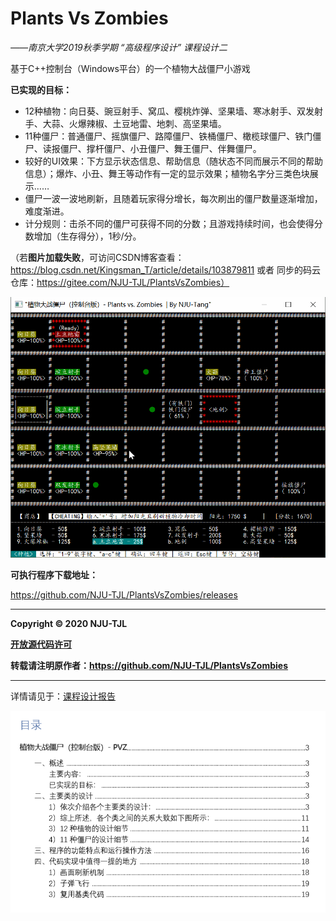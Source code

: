# Plants Vs Zombies 
*——南京大学2019秋季学期 “高级程序设计” 课程设计二*

基于C++控制台（Windows平台）的一个植物大战僵尸小游戏

**已实现的目标：**

- 12种植物：向日葵、豌豆射手、窝瓜、樱桃炸弹、坚果墙、寒冰射手、双发射手、大蒜、火爆辣椒、土豆地雷、地刺、高坚果墙。
- 11种僵尸：普通僵尸、摇旗僵尸、路障僵尸、铁桶僵尸、橄榄球僵尸、铁门僵尸、读报僵尸、撑杆僵尸、小丑僵尸、舞王僵尸、伴舞僵尸。
- 较好的UI效果：下方显示状态信息、帮助信息（随状态不同而展示不同的帮助信息）；爆炸、小丑、舞王等动作有一定的显示效果；植物名字分三类色块展示……
- 僵尸一波一波地刷新，且随着玩家得分增长，每次刷出的僵尸数量逐渐增加，难度渐进。
- 计分规则：击杀不同的僵尸可获得不同的分数；且游戏持续时间，也会使得分数增加（生存得分），1秒/分。



（若**图片加载失败**，可访问CSDN博客查看：https://blog.csdn.net/Kingsman_T/article/details/103879811 或者 同步的码云仓库：https://gitee.com/NJU-TJL/PlantsVsZombies）

![效果展示gif图](./Images/PVZ_play.gif)

**可执行程序下载地址：**

https://github.com/NJU-TJL/PlantsVsZombies/releases

****

**Copyright © 2020 NJU-TJL**  

**[开放源代码许可](https://github.com/NJU-TJL/PlantsVsZombies/blob/master/LICENSE)**

**转载请注明原作者：https://github.com/NJU-TJL/PlantsVsZombies**

****



详情请见于：[课程设计报告](https://github.com/NJU-TJL/PlantsVsZombies/blob/master/Docs/%E8%AF%BE%E7%A8%8B%E8%AE%BE%E8%AE%A1%E6%8A%A5%E5%91%8A%20-%20%E6%A4%8D%E7%89%A9%E5%A4%A7%E6%88%98%E5%83%B5%E5%B0%B8.pdf)  

![目录](./Images/Contents.png)  



